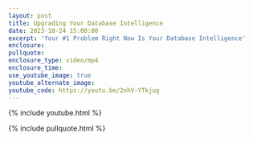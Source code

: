 ```yaml
---
layout: post
title: Upgrading Your Database Intelligence
date: 2023-10-24 15:00:00
excerpt: 'Your #1 Problem Right Now Is Your Database Intelligence'
enclosure:
pullquote:
enclosure_type: video/mp4
enclosure_time:
use_youtube_image: true
youtube_alternate_image:
youtube_code: https://youtu.be/2nhV-YTkjug
---
```

{% include youtube.html %}

{% include pullquote.html %}
